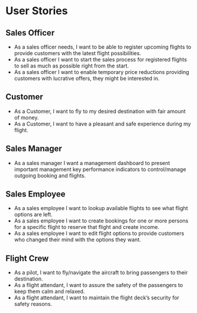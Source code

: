 # User Stories

## Sales Officer
- As a sales officer needs, I want to be able to register upcoming flights to provide customers with the latest flight possibilities.
- As a sales officer I want to start the sales process for registered flights to sell as much as possible right from the start.
- As a sales officer I want to enable temporary price reductions providing customers with lucrative offers, they might be interested in. 

## Customer
- As a Customer, I want to fly to my desired destination with fair amount of money.
- As a Customer, I want to have a pleasant and safe experience during my flight.

## Sales Manager
- As a sales manager I want a management dashboard to present important management key performance indicators to control/manage outgoing booking and flights. 

## Sales Employee
- As a sales employee I want to lookup available flights to see what flight options are left.
- As a sales employee I want to create bookings for one or more persons for a specific flight to reserve that flight and create income.
- As a sales employee I want to edit flight options to provide customers who changed their mind with the options they want.

## Flight Crew
- As a pilot, I want to fly/navigate the aircraft to bring passengers to their destination.
- As a flight attendant, I want to assure the safety of the passengers to keep them calm and relaxed.
- As a flight attendant, I want to maintain the flight deck’s security for safety reasons.



